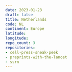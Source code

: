 ```yaml
---
date: 2023-01-23
draft: false
title: Netherlands
code: NL
continent: Europe
latitude:
longitude:
repo_count: 3
repositories:
- cell-press-sneak-peek
- preprints-with-the-lancet
- ssrn
---
```



